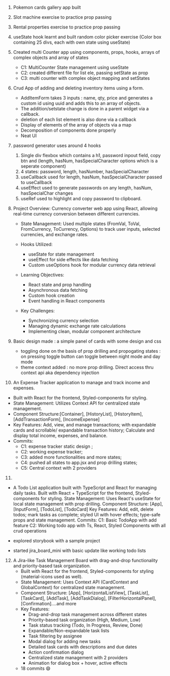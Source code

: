 1. Pokemon cards gallery app built
2. Slot machine exercise to practice prop passing
3. Rental properties exercise to practice prop passing
4. useState hook learnt and built random color picker exercise (Color box containing 25 divs, each with own state using useState)
5. Created multi Counter app using components, props, hooks, arrays of complex objects and array of states
    * C1: MultiCounter State management using useState
    * C2: created different file for list ele, passing setState as prop
    * C3: multi counter with complex object mapping and setStates
6. Crud App of adding and deleting inventory items using a form.
      * AddItemForm takes 3 inputs : name, qty, price and generates a custom id using uuid and adds this to an array of objects.
      * The addition/setstate change is done in a parent widget via a callback.
      * deletion of each list element is also done via a callback
      * Display of elements of the array of objects via a map
      * Decomposition of components done properly
      * Neat UI
7. password generator uses around 4 hooks
   1. Single div flexbox which contains a h1, password inpout field, copy btn and (length, hasNum, hasSpecialCharacter options which is a seperate component)
   2. 4 states: password, length, hasNumber, hasSpecialCharacter
   3. useCallback used for length, hasNum, hasSpecialCharacter passed to useCallback
   4. useEffect used to generate passwords on any length, hasNum, hasSpecialChar changes
   5. useRef used to highlight and copy password to clipboard.
8. Project Overview: Currency converter web app using React, allowing real-time currency conversion between different currencies.
   * State Management: Used multiple states (FromVal, ToVal, FromCurrency, ToCurrency, Options) to track user inputs, selected currencies, and exchange rates.
   * Hooks Utilized:
     * useState for state management
     * useEffect for side effects like data fetching
     * Custom useOptions hook for modular currency data retrieval
   
   * Learning Objectives:
     * React state and prop handling
     * Asynchronous data fetching
     * Custom hook creation
     * Event handling in React components

   * Key Challenges:
     * Synchronizing currency selection
     * Managing dynamic exchange rate calculations
     * Implementing clean, modular component architecture
9. Basic design made : a simple panel of cards with some design and css
   * toggling done on the basis of prop drilling and propogating states : on pressing toggle button can toggle between night mode and day mode
   * theme context added : no more prop drilling. Direct access thru context api aka dependency injection

10. An Expense Tracker application to manage and track income and expenses.
   * Built with React for the frontend, Styled-components for styling.
   * State Management: Utilizes Context API for centralized state management.
   * Component Structure:[Container], [HistoryList], [HistoryItem], [AddTransactionForm], [IncomeExpense]
   * Key Features: Add, view, and manage transactions; with expandable cards and scrollable/ expandable transaction history; Calculate and display total income, expenses, and balance.
   * Commits:
      * C1: expense tracker static design ;
      * C2: working expense tracker;
      * C3: added more functionalities and more states;
      * C4: pushed all states to app.jsx and prop drilling states;
      * C5: Central context with 2 providers

11. 
   * A Todo List application built with TypeScript and React for managing daily tasks.
   Built with React + TypeScript for the frontend, Styled-components for styling.
   State Management: Uses React's useState for local state management with prop drilling.
   Component Structure: [App], [InputForm], [TodoList], [TodoCard]
   Key Features: Add, edit, delete todos; mark tasks as complete; styled UI with hover effects; type-safe props and state management.
   Commits:
   C1: Basic TodoApp with add feature
   C2: Working todo app with Ts, React, Styled Components with all crud operations
   
   * explored storybook with a sample project
   
   * started jira_board_mini with basic update like working todo lists

12. A Jira-like Task Management Board with drag-and-drop functionality and priority-based task organization.
      * Built with React for the frontend, Styled-components for styling (material-icons used as well).
      * State Management: Uses Context API (CardContext and GlobalContext) for centralized state management.
      * Component Structure: [App], [HorizontalListView], [TaskList], [TaskCard], [AddTask], [AddTaskDialog], [FilterHorizontalPanel], [Confirmation]....and more
      * Key Features:
         * Drag-and-drop task management across different states
         * Priority-based task organization (High, Medium, Low)
         * Task status tracking (Todo, In Progress, Review, Done)
         * Expandable/Non-expandable task lists
         * Task filtering by assignee
         * Modal dialog for adding new tasks
         * Detailed task cards with descriptions and due dates
         * Action confirmation dialog
         * Centralized state management with 2 providers
         * Animation for dialog box + hover, active effects
      * 18 commits 😄
